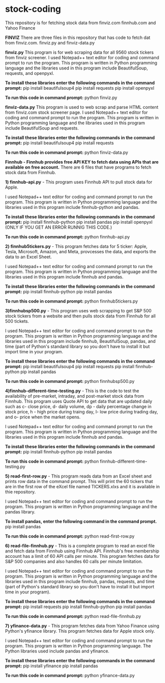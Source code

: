 # stock-coding
This repository is for fetching stock data from finviz.com finnhub.com and Yahoo Finance

**FINVIZ**
There are three files in this repository that has code to fetch dat from finviz.com.
finviz.py and finviz-data.py

**finviz.py** This program is for web scraping data for all 9560 stock tickers from finviz screener.
I used Notepad++ text editor for coding and command prompt to run the program.
This program is written in Python programming language and the libraries used in this program include BeautifulSoup, requests, and openpyxl.

**To install these libraries enter the following commands in the command prompt:**
pip install beautifulsoup4
pip install requests
pip install openpyxl

**To run this code in command prompt:**
python finviz.py

**finviz-data.py** This program is used to web scrap and parse HTML content from finviz.com stock screener page. 
I used Notepad++ text editor for coding and command prompt to run the program.
This program is written in Python programming language and the libraries used in this program include BeautifulSoup and requests.

**To install these libraries enter the following commands in the command prompt:**
pip install beautifulsoup4
pip install requests

**To run this code in command prompt:**
python finviz-data.py


**Finnhub - Finnhub provides free API KEY to fetch data using APIs that are available on free account.**
There are 6 files that have programs to fetch stock data from Finnhub.

**1) finnhub-api.py** - This program uses Finnhub API to pull stock data for Apple.

I used Notepad++ text editor for coding and command prompt to run the program.
This program is written in Python programming language and the libraries used in this program include finnhub-python and pandas.

**To install these libraries enter the following commands in the command prompt:**
pip install finnhub-python
pip install pandas
pip install openpyxl (ONLY IF YOU GET AN ERROR RUNNIG THIS CODE.)

**To run this code in command prompt:**
python finnhub-api.py

**2) finnhub5tickers.py** - This program fetches data for 5 ticker: Apple, Tesla, Microsoft, Amazon, and Meta, provcesses the data, and exports the data to an Excel Sheet.

I used Notepad++ text editor for coding and command prompt to run the program.
This program is written in Python programming language and the libraries used in this program include finnhub and pandas.

**To install these libraries enter the following commands in the command prompt:**
pip install finnhub-python
pip install pandas

**To run this code in command prompt:**
python finnhub5tickers.py

**3)finnhubsp500.py** - This program uses web scrapping to get S&P 500 stock tickers from a website and then pulls stock data from Finnhub for all 500 tickets.

I used Notepad++ text editor for coding and command prompt to run the program.
This program is written in Python programming language and the libraries used in this program include finnhub, BeautifulSoup, pandas, and time (part of Python's standard library so you don't have to install it but import time in your program.

**To install these libraries enter the following commands in the command prompt:**
pip install beautifulsoup4
pip install requests
pip install finnhub-python
pip install pandas

**To run this code in command prompt:**
python finnhubsp500.py

**4)finnhub-different-time-testing.py** - This is the code to test the availability of pre-market, intraday, and post-market stock data from Finnhub. This program uses Quote API to get data that are updated daily such as c- close price, d- daily volume, dp - daily percentage change in stock price,
h - high price during traing day, l- low price during trading day, and o- price when the market opens.

I used Notepad++ text editor for coding and command prompt to run the program.
This program is written in Python programming language and the libraries used in this program include finnhub and pandas.

**To install these libraries enter the following commands in the command prompt:**
pip install finnhub-python
pip install pandas

**To run this code in command prompt:**
python finnhub-different-time-testing.py

**5) read-first-row.py** - This program reads data from an Excel sheet and prints row data in the command prompt. This will print the 60 tickers that are in the first row of the eXcel file named TICKERS.xlxs and it is available in thie repository.

I used Notepad++ text editor for coding and command prompt to run the program.
This program is written in Python programming language and the pandas library.

**To install pandas, enter the following command in the command prompt.**
pip install pandas

**To run this code in command prompt:**
python read-first-row.py

**6) read-file-finnhub.py** - This is a complete program to read an excel file and fetch data from Finnhub using Finnhub API. Finnhub's free membership account has a limit of 60 API calls per minute. This program fetches data for S&P 500 companies and also handles 60 calls per minute limitation.

I used Notepad++ text editor for coding and command prompt to run the program.
This program is written in Python programming language and the libraries used in this program include finnhub, pandas, requests, and time (part of Python's standard library so you don't have to install it but import time in your program).

**To install these libraries enter the following commands in the command prompt:**
pip install requests
pip install finnhub-python
pip install pandas

**To run this code in command prompt:**
python read-file-finnhub.py

**7) yfinance-data.py** - This program fetches data from Yahoo Finance using Python's yfinance library. This program fetches data for Apple stock only.

I used Notepad++ text editor for coding and command prompt to run the program.
This program is written in Python programming language. The Python libraries used include pandas and yfinance.

**To install these libraries enter the following commands in the command prompt:**
pip install yfinance
pip install pandas

**To run this code in command prompt:**
python yfinance-data.py









